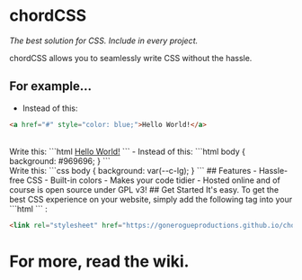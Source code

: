 # chordCSS
<em>The best solution for CSS. Include in every project.</em>

chordCSS allows you to seamlessly write CSS without the hassle.

## For example...
 - Instead of this: 
 ```html
 <a href="#" style="color: blue;">Hello World!</a>
 ```
 <br>
Write this: 
```html
<a href="#" class="c-l">Hello World!</a>
```
- Instead of this: 
```html
body { background: #969696; }
```
<br>
Write this:
```css
body { background: var(--c-lg); }
```
## Features
- Hassle-free CSS
- Built-in colors
- Makes your code tidier
- Hosted online and of course is open source under GPL v3!
## Get Started
It's easy. To get the best CSS experience on your website, simply add the following tag into your 
```html
<head>
```
:

```html
<link rel="stylesheet" href="https://gonerogueproductions.github.io/chordcss/main.css">
```
# For more, read the wiki.
